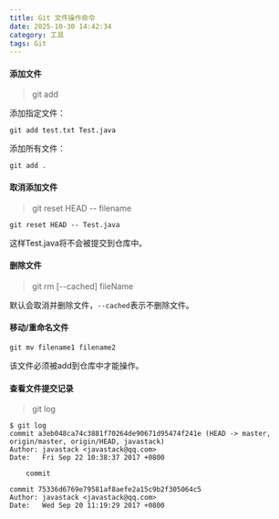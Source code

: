 ```yaml
---
title: Git 文件操作命令
date: 2025-10-30 14:42:34
category: 工具
tags: Git
---
```


#### 添加文件

> git add

添加指定文件：

```
git add test.txt Test.java
```

添加所有文件：

```
git add .
```

#### 取消添加文件

> git reset HEAD -- filename


```
git reset HEAD -- Test.java
```

这样Test.java将不会被提交到仓库中。

#### 删除文件

> git rm [--cached] fileName

默认会取消并删除文件，`--cached`表示不删除文件。

#### 移动/重命名文件

```
git mv filename1 filename2
```

该文件必须被add到仓库中才能操作。

#### 查看文件提交记录

> git log


```
$ git log
commit a3eb048ca74c3881f70264de90671d95474f241e (HEAD -> master, origin/master, origin/HEAD, javastack)
Author: javastack <javastack@qq.com>
Date:   Fri Sep 22 10:38:37 2017 +0800

    commit

commit 75336d6769e79581af8aefe2a15c9b2f305064c5
Author: javastack <javastack@qq.com>
Date:   Wed Sep 20 11:19:29 2017 +0800
```

